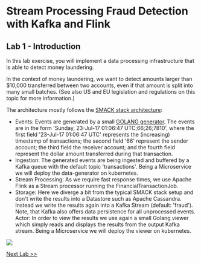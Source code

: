 # Stream Processing Fraud Detection with Kafka and Flink

## Lab 1 - Introduction

In this lab exercise, you will implement a data processing infrastructure that is able to detect money laundering. 

In the context of money laundering, we want to detect amounts larger than $10,000 transferred between two accounts, even if that amount is split into many small batches. (See also US and EU legislation and regulations on this topic for more information.)

The architecture mostly follows the [SMACK stack architecture](https://mesosphere.com/blog/smack-stack-new-lamp-stack/):

- Events: Events are generated by a small [GOLANG generator](https://github.com/dcos/demos/blob/master/flink/1.11/generator/generator.go). The events are in the form 'Sunday, 23-Jul-17 01:06:47 UTC;66;26;7810', where the first field '23-Jul-17 01:06:47 UTC' represents the (increasing) timestamp of transactions; the second field '66' represent the sender account; the third field the receiver account; and the fourth field represent the dollar amount transferred during that transaction.
- Ingestion: The generated events are being ingested and buffered by a Kafka queue with the default topic 'transactions'. Being a Microservice we will deploy the data-generator on kubernetes.
- Stream Processing: As we require fast response times, we use Apache Flink as a Stream processor running the FinancialTransactionJob.
- Storage: Here we diverge a bit from the typical SMACK stack setup and don't write the results into a Datastore such as Apache Cassandra. Instead we write the results again into a Kafka Stream (default: 'fraud'). Note, that Kafka also offers data persistence for all unprocessed events.
Actor: In order to view the results we use again a small Golang viewer which simply reads and displays the results from the output Kafka stream. Being a Microservice we will deploy the viewer on kubernetes.


![](https://github.com/dcos/demos/blob/master/flink-k8s/1.11/img/kafka-flink-arch.png)

[Next Lab >>](https://github.com/tbaums/dcos-NUAN-labs/blob/master/labs/2%20-%20Data-Services-labs/Lab_02_Install_Kafka_and_Flink.md)